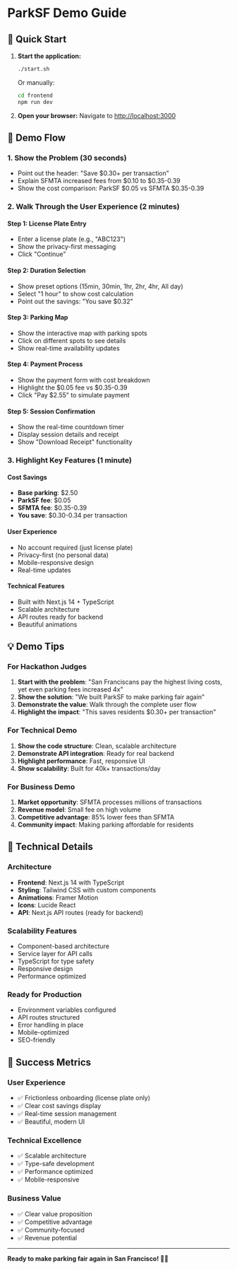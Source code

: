 # ParkSF Demo Guide

## 🚀 Quick Start

1. **Start the application:**
   ```bash
   ./start.sh
   ```
   Or manually:
   ```bash
   cd frontend
   npm run dev
   ```

2. **Open your browser:**
   Navigate to [http://localhost:3000](http://localhost:3000)

## 🎯 Demo Flow

### 1. **Show the Problem** (30 seconds)
- Point out the header: "Save $0.30+ per transaction"
- Explain SFMTA increased fees from $0.10 to $0.35-0.39
- Show the cost comparison: ParkSF $0.05 vs SFMTA $0.35-0.39

### 2. **Walk Through the User Experience** (2 minutes)

#### Step 1: License Plate Entry
- Enter a license plate (e.g., "ABC123")
- Show the privacy-first messaging
- Click "Continue"

#### Step 2: Duration Selection
- Show preset options (15min, 30min, 1hr, 2hr, 4hr, All day)
- Select "1 hour" to show cost calculation
- Point out the savings: "You save $0.32"

#### Step 3: Parking Map
- Show the interactive map with parking spots
- Click on different spots to see details
- Show real-time availability updates

#### Step 4: Payment Process
- Show the payment form with cost breakdown
- Highlight the $0.05 fee vs $0.35-0.39
- Click "Pay $2.55" to simulate payment

#### Step 5: Session Confirmation
- Show the real-time countdown timer
- Display session details and receipt
- Show "Download Receipt" functionality

### 3. **Highlight Key Features** (1 minute)

#### Cost Savings
- **Base parking**: $2.50
- **ParkSF fee**: $0.05
- **SFMTA fee**: $0.35-0.39
- **You save**: $0.30-0.34 per transaction

#### User Experience
- No account required (just license plate)
- Privacy-first (no personal data)
- Mobile-responsive design
- Real-time updates

#### Technical Features
- Built with Next.js 14 + TypeScript
- Scalable architecture
- API routes ready for backend
- Beautiful animations

## 💡 Demo Tips

### For Hackathon Judges
1. **Start with the problem**: "San Franciscans pay the highest living costs, yet even parking fees increased 4x"
2. **Show the solution**: "We built ParkSF to make parking fair again"
3. **Demonstrate the value**: Walk through the complete user flow
4. **Highlight the impact**: "This saves residents $0.30+ per transaction"

### For Technical Demo
1. **Show the code structure**: Clean, scalable architecture
2. **Demonstrate API integration**: Ready for real backend
3. **Highlight performance**: Fast, responsive UI
4. **Show scalability**: Built for 40k+ transactions/day

### For Business Demo
1. **Market opportunity**: SFMTA processes millions of transactions
2. **Revenue model**: Small fee on high volume
3. **Competitive advantage**: 85% lower fees than SFMTA
4. **Community impact**: Making parking affordable for residents

## 🔧 Technical Details

### Architecture
- **Frontend**: Next.js 14 with TypeScript
- **Styling**: Tailwind CSS with custom components
- **Animations**: Framer Motion
- **Icons**: Lucide React
- **API**: Next.js API routes (ready for backend)

### Scalability Features
- Component-based architecture
- Service layer for API calls
- TypeScript for type safety
- Responsive design
- Performance optimized

### Ready for Production
- Environment variables configured
- API routes structured
- Error handling in place
- Mobile-optimized
- SEO-friendly

## 🎉 Success Metrics

### User Experience
- ✅ Frictionless onboarding (license plate only)
- ✅ Clear cost savings display
- ✅ Real-time session management
- ✅ Beautiful, modern UI

### Technical Excellence
- ✅ Scalable architecture
- ✅ Type-safe development
- ✅ Performance optimized
- ✅ Mobile-responsive

### Business Value
- ✅ Clear value proposition
- ✅ Competitive advantage
- ✅ Community-focused
- ✅ Revenue potential

---

**Ready to make parking fair again in San Francisco! 🚗💙** 